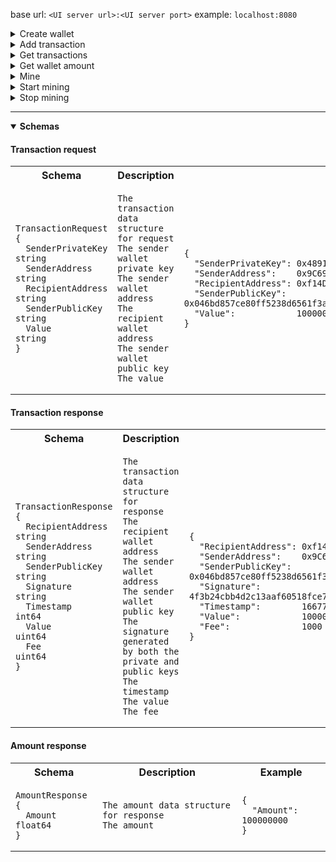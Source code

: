 base url: `<UI server url>:<UI server port>` example: `localhost:8080`

<details>
<summary>Create wallet</summary>

<table>
<tr>
<td style="background-color:seagreen;width:50px;text-align:center">POST</td>
<td style="background-color:dimgray">/wallet</td>
</tr>
</table>

* **parameters:**  
  *none*
* **request body:**  
  *none*
* **responses:**
  
  |Code|Description|
  |---|---|
  |200|Wallet created|
  |500|Internal server error|
</details>
<details>
<summary>Add transaction</summary>

<table>
<tr>
<td style="background-color:seagreen;width:50px;text-align:center">POST</td>
<td style="background-color:dimgray">/transaction</td>
</tr>
</table>

* **parameters:**  
  *none*
* **request body:**  
  [Transaction request](#transaction-request)
* **responses:**
  
  |Code|Description|
  |---|---|
  |200|Transaction added|
  |400|Bad request|
  |500|Internal server error|
</details>
<details>
<summary>Get transactions</summary>

<table>
<tr>
<td style="background-color:steelblue;width:50px;text-align:center">GET</td>
<td style="background-color:dimgray">/transactions</td>
</tr>
</table>

* **parameters:**  
  *none*
* **request body:**  
  *none*
* **responses:**
  
  |Code|Description|
  |---|---|
  |200|Array of [transaction responses](#transaction-response)|
  |500|Internal server error|
</details>
<details>
<summary>Get wallet amount</summary>

<table>
<tr>
<td style="background-color:steelblue;width:50px;text-align:center">GET</td>
<td style="background-color:dimgray">/wallet/amount</td>
</tr>
</table>

* **parameters:**
  
  |Name|Description|Example|
  |---|---|---|
  |`address`|42 characters hexadecimal wallet address|`0xf14DB86A3292ABaB1D4B912dbF55e8abc112593a`|
* **request body:**  
  *none*
* **responses:**
  
  |Code|Description|
  |---|---|
  |200|[Amount response](#amount-response)|
  |400|Bad request|
  |500|Internal server error|
</details>
<details>
<summary>Mine</summary>

<table>
<tr>
<td style="background-color:seagreen;width:50px;text-align:center">POST</td>
<td style="background-color:dimgray">/mine</td>
</tr>
</table>

* **parameters:**  
  *none*
* **request body:**  
  *none*
* **responses:**

  |Code|Description|
  |---|---|
  |200|Mine one block|
  |500|Internal server error|
</details>
<details>
<summary>Start mining</summary>

<table>
<tr>
<td style="background-color:seagreen;width:50px;text-align:center">POST</td>
<td style="background-color:dimgray">/mine/start</td>
</tr>
</table>

* **parameters:**  
  *none*
* **request body:**  
  *none*
* **responses:**

  |Code|Description|
  |---|---|
  |200|Mining started|
  |500|Internal server error|
</details>
<details>
<summary>Stop mining</summary>

<table>
<tr>
<td style="background-color:seagreen;width:50px;text-align:center">POST</td>
<td style="background-color:dimgray">/mine/stop</td>
</tr>
</table>

* **parameters:**  
  *none*
* **request body:**  
  *none*
* **responses:**

  |Code|Description|
  |---|---|
  |200|Mining stopped|
  |500|Internal server error|
</details>

---
<details open>
<summary><b>Schemas</b></summary>

#### Transaction request
<table>
<th>
Schema
</th>
<th>
Description
</th>
<th>
Example
</th>
<tr>
<td>

```
TransactionRequest {
  SenderPrivateKey string
  SenderAddress    string
  RecipientAddress string
  SenderPublicKey  string
  Value            string
}
```
</td>
<td>

```
The transaction data structure for request
The sender wallet private key
The sender wallet address
The recipient wallet address
The sender wallet public key
The value

```
</td>
<td>

```
{
  "SenderPrivateKey": 0x48913790c2bebc48417491f96a7e07ec94c76ccd0fe1562dc1749479d9715afd
  "SenderAddress":    0x9C69443c3Ec0D660e257934ffc1754EB9aD039CB
  "RecipientAddress": 0xf14DB86A3292ABaB1D4B912dbF55e8abc112593a
  "SenderPublicKey":  0x046bd857ce80ff5238d6561f3a775802453c570b6ea2cbf93a35a8a6542b2edbe5f625f9e3fbd2a5df62adebc27391332a265fb94340fb11b69cf569605a5df782
  "Value":            100000000
}
```
</td>
</tr>
</table>

#### Transaction response
<table>
<th>
Schema
</th>
<th>
Description
</th>
<th>
Example
</th>
<tr>
<td>

```
TransactionResponse {
  RecipientAddress string
  SenderAddress    string
  SenderPublicKey  string
  Signature        string
  Timestamp        int64
  Value            uint64
  Fee              uint64
}
```
</td>
<td>

```
The transaction data structure for response
The recipient wallet address
The sender wallet address
The sender wallet public key
The signature generated by both the private and public keys
The timestamp
The value
The fee

```
</td>
<td>

```
{
  "RecipientAddress": 0xf14DB86A3292ABaB1D4B912dbF55e8abc112593a
  "SenderAddress":    0x9C69443c3Ec0D660e257934ffc1754EB9aD039CB
  "SenderPublicKey":  0x046bd857ce80ff5238d6561f3a775802453c570b6ea2cbf93a35a8a6542b2edbe5f625f9e3fbd2a5df62adebc27391332a265fb94340fb11b69cf569605a5df782
  "Signature":        4f3b24cbb4d2c13aaf60518fce70409fd29e1668db1c2109c0eac58427c203df59788bade6d5f3eb9df161b4ed3de451bac64f4c54e74578d69caf8cd401a38f
  "Timestamp":        1667768884780639700
  "Value":            100000000
  "Fee":              1000
}
```
</td>
</tr>
</table>

#### Amount response
<table>
<th>
Schema
</th>
<th>
Description
</th>
<th>
Example
</th>
<tr>
<td>

```
AmountResponse {
  Amount float64
}
```
</td>
<td>

```
The amount data structure for response
The amount

```
</td>
<td>

```
{
  "Amount": 100000000
}
```
</td>
</tr>
</table>
</details>
